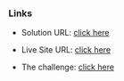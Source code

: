 ### Links

- Solution URL: [click here](https://github.com/weldu0/Frontend-Mentor-Challenges-Collection/tree/main/faq-accordion)

- Live Site URL: [click here](https://weldu0.github.io/Frontend-Mentor-Challenges-Collection/faq-accordion)

- The challenge: [click here](https://www.frontendmentor.io/challenges/faq-accordion-wyfFdeBwBz)